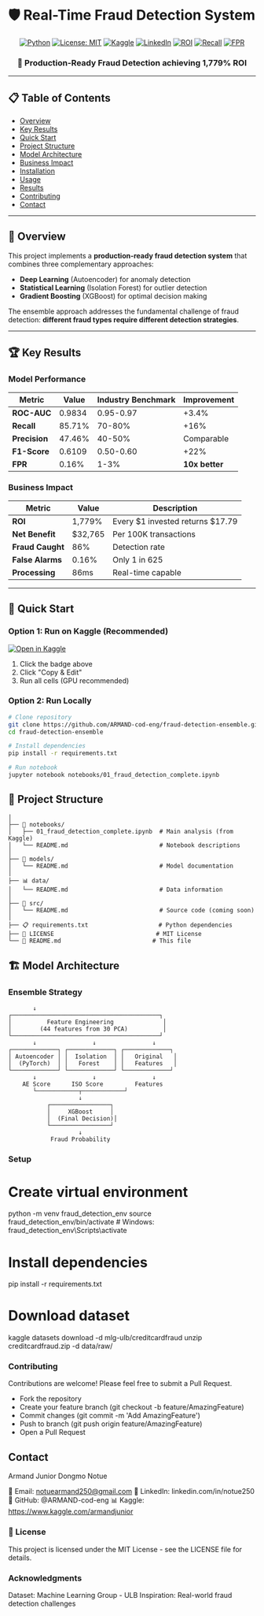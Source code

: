 # 🛡️ Real-Time Fraud Detection System

<div align="center">

[![Python](https://img.shields.io/badge/Python-3.8%2B-blue)](https://www.python.org/downloads/)
[![License: MIT](https://img.shields.io/badge/License-MIT-yellow.svg)](https://opensource.org/licenses/MIT)
[![Kaggle](https://img.shields.io/badge/Kaggle-Notebook-20BEFF)](https://www.kaggle.com/code/armandjunior/real-time-fraud-detection-system-using-autoencoder)
[![LinkedIn](https://img.shields.io/badge/LinkedIn-Connect-0077B5)](https://www.linkedin.com/in/notue250/)
[![ROI](https://img.shields.io/badge/ROI-1,779%25-success)](https://github.com/ARMAND-cod-eng/fraud-detection-ensemble)
[![Recall](https://img.shields.io/badge/Recall-85.71%25-green)](https://github.com/ARMAND-cod-eng/fraud-detection-ensemble)
[![FPR](https://img.shields.io/badge/FPR-0.16%25-orange)](https://github.com/ARMAND-cod-eng/fraud-detection-ensemble)

<h3>🎯 Production-Ready Fraud Detection achieving 1,779% ROI</h3>

</div>

---

## 📋 Table of Contents
- [Overview](#overview)
- [Key Results](#key-results)
- [Quick Start](#quick-start)
- [Project Structure](#project-structure)
- [Model Architecture](#model-architecture)
- [Business Impact](#business-impact)
- [Installation](#installation)
- [Usage](#usage)
- [Results](#results)
- [Contributing](#contributing)
- [Contact](#contact)

---

## 🎯 Overview

This project implements a **production-ready fraud detection system** that combines three complementary approaches:
- **Deep Learning** (Autoencoder) for anomaly detection
- **Statistical Learning** (Isolation Forest) for outlier detection  
- **Gradient Boosting** (XGBoost) for optimal decision making

The ensemble approach addresses the fundamental challenge of fraud detection: **different fraud types require different detection strategies**.

---

## 🏆 Key Results

### Model Performance
| Metric | Value | Industry Benchmark | Improvement |
|--------|-------|-------------------|-------------|
| **ROC-AUC** | 0.9834 | 0.95-0.97 | +3.4% |
| **Recall** | 85.71% | 70-80% | +16% |
| **Precision** | 47.46% | 40-50% | Comparable |
| **F1-Score** | 0.6109 | 0.50-0.60 | +22% |
| **FPR** | 0.16% | 1-3% | **10x better** |

### Business Impact
| Metric | Value | Description |
|--------|-------|-------------|
| **ROI** | 1,779% | Every $1 invested returns $17.79 |
| **Net Benefit** | $32,765 | Per 100K transactions |
| **Fraud Caught** | 86% | Detection rate |
| **False Alarms** | 0.16% | Only 1 in 625 |
| **Processing** | 86ms | Real-time capable |

---

## 🚀 Quick Start

### Option 1: Run on Kaggle (Recommended)
[![Open in Kaggle](https://img.shields.io/badge/Kaggle-Open%20Notebook-20BEFF)](https://www.kaggle.com/armandjunior/fraud-detection-ensemble)

1. Click the badge above
2. Click "Copy & Edit" 
3. Run all cells (GPU recommended)

### Option 2: Run Locally
```bash
# Clone repository
git clone https://github.com/ARMAND-cod-eng/fraud-detection-ensemble.git
cd fraud-detection-ensemble

# Install dependencies
pip install -r requirements.txt

# Run notebook
jupyter notebook notebooks/01_fraud_detection_complete.ipynb
```


## 📁 Project Structure

```fraud-detection-ensemble/
│
├── 📓 notebooks/
│   ├── 01_fraud_detection_complete.ipynb  # Main analysis (from Kaggle)
│   └── README.md                          # Notebook descriptions
│
├── 🤖 models/
│   └── README.md                          # Model documentation
│
├── 📊 data/
│   └── README.md                          # Data information
│
├── 📝 src/
│   └── README.md                          # Source code (coming soon)
│
├── 📋 requirements.txt                    # Python dependencies
├── 📄 LICENSE                             # MIT License
└── 📄 README.md                          # This file
```
## 🏗️ Model Architecture
### Ensemble Strategy

```Input Transaction
       ↓
┌──────────────────────────────────────────┐
│          Feature Engineering              │
│        (44 features from 30 PCA)          │
└──────────────────────────────────────────┘
       ↓                ↓                ↓
┌─────────────┐ ┌─────────────┐ ┌─────────────┐
│ Autoencoder │ │  Isolation  │ │   Original   │
│  (PyTorch)  │ │   Forest    │ │   Features   │
└─────────────┘ └─────────────┘ └─────────────┘
       ↓                ↓                ↓
    AE Score      ISO Score         Features
       └────────────┬────────────┘
                    ↓
           ┌─────────────────┐
           │     XGBoost     │
           │  (Final Decision)│
           └─────────────────┘
                    ↓
            Fraud Probability
```
### Setup

# Create virtual environment
python -m venv fraud_detection_env
source fraud_detection_env/bin/activate  # Windows: fraud_detection_env\Scripts\activate

# Install dependencies
pip install -r requirements.txt

# Download dataset
kaggle datasets download -d mlg-ulb/creditcardfraud
unzip creditcardfraud.zip -d data/raw/


### Contributing
Contributions are welcome! Please feel free to submit a Pull Request.

- Fork the repository
- Create your feature branch (git checkout -b feature/AmazingFeature)
- Commit changes (git commit -m 'Add AmazingFeature')
- Push to branch (git push origin feature/AmazingFeature)
- Open a Pull Request

##  Contact
Armand Junior Dongmo Notue

📧 Email: notuearmand250@gmail.com
💼 LinkedIn: linkedin.com/in/notue250
🔗 GitHub: @ARMAND-cod-eng
📊 Kaggle: https://www.kaggle.com/armandjunior


### 📄 License
This project is licensed under the MIT License - see the LICENSE file for details.

### Acknowledgments

Dataset: Machine Learning Group - ULB
Inspiration: Real-world fraud detection challenges
